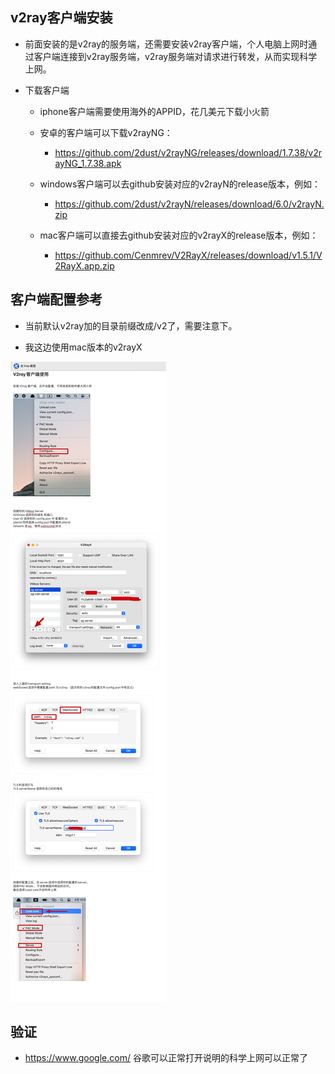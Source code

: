 
## v2ray客户端安装

- 前面安装的是v2ray的服务端，还需要安装v2ray客户端，个人电脑上网时通过客户端连接到v2ray服务端，v2ray服务端对请求进行转发，从而实现科学上网。

- 下载客户端

	- iphone客户端需要使用海外的APPID，花几美元下载小火箭
	
	- 安卓的客户端可以下载v2rayNG：
	
		- https://github.com/2dust/v2rayNG/releases/download/1.7.38/v2rayNG_1.7.38.apk
	
	- windows客户端可以去github安装对应的v2rayN的release版本，例如：
	
		- https://github.com/2dust/v2rayN/releases/download/6.0/v2rayN.zip
	
	- mac客户端可以直接去github安装对应的v2rayX的release版本，例如：
	
		- https://github.com/Cenmrev/V2RayX/releases/download/v1.5.1/V2RayX.app.zip

  

## 客户端配置参考

- 当前默认v2ray加的目录前缀改成/v2了，需要注意下。

- 我这边使用mac版本的v2rayX

![image-v2ray_use.png](assets/v2ray_use.png)


## 验证
- https://www.google.com/ 谷歌可以正常打开说明的科学上网可以正常了 